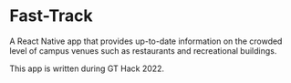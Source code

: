 # Fast-Track

A React Native app that provides up-to-date information on the crowded level of campus venues such as restaurants and recreational buildings.

This app is written during GT Hack 2022.

